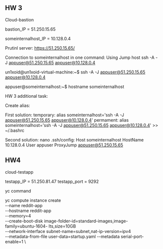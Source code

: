 ## HW 3

Cloud-bastion

bastion_IP = 51.250.15.65

someinternalhost_IP = 10.128.0.4

Prutinl server:
https://51.250.15.65/


Connection to someinternalhost in one command:
Using Jump host
ssh -A -J appuser@51.250.15.65 appuser@10.128.0.4

un1xoid@un1xoid-virtual-machine:~$ ssh -A -J appuser@51.250.15.65 appuser@10.128.0.4

appuser@someinternalhost:~$ hostname
someinternalhost


HW 3 additional task:

Create alias:

First solution:
temporary: alias someinternalhost='ssh -A -J appuser@51.250.15.65 appuser@10.128.0.4'
permament: alias someinternalhost='ssh -A -J appuser@51.250.15.65 appuser@10.128.0.4' >> ~/.bashrc

Second solution:
nano .ssh/config: 
Host someinternalhost 
HostName 10.128.0.4 
User appuser 
ProxyJump appuser@51.250.15.65

## HW4

cloud-testapp

testapp_IP = 51.250.81.47
testapp_port = 9292

yc command

yc compute instance create \
--name reddit-app \
--hostname reddit-app \
--memory=4 \
--create-boot-disk image-folder-id=standard-images,image-family=ubuntu-1604-
lts,size=10GB \
--network-interface subnet-name=subnet,nat-ip-version=ipv4 \
--metadata-from-file user-data=startup.yaml
--metadata serial-port-enable=1 \
